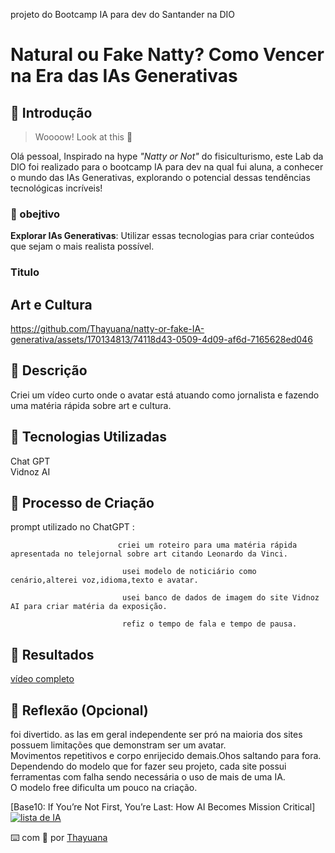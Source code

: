 projeto do Bootcamp IA para dev do Santander na DIO  

  # Natural ou Fake Natty? Como Vencer na Era das IAs Generativas

## 🚀 Introdução

> Woooow! Look at this 👀

Olá pessoal,  Inspirado na hype _"Natty or Not"_ do fisiculturismo, este Lab da DIO foi realizado para o bootcamp IA para dev na qual fui aluna, a conhecer o mundo das IAs Generativas, explorando o potencial dessas tendências tecnológicas incríveis!

### 🎯 obejtivo   

**Explorar IAs Generativas**: Utilizar essas tecnologias para criar conteúdos que sejam o mais realista possível. 
   
### Titulo  
## Art e Cultura     

https://github.com/Thayuana/natty-or-fake-IA-generativa/assets/170134813/74118d43-0509-4d09-af6d-7165628ed046

        

## 📒 Descrição
Criei um vídeo curto onde o avatar está atuando como jornalista e fazendo uma matéria rápida sobre art e cultura.

## 🤖 Tecnologias Utilizadas
Chat GPT  
Vidnoz AI

## 🧐 Processo de Criação
prompt utilizado no ChatGPT :  

                            criei um roteiro para uma matéria rápida apresentada no telejornal sobre art citando Leonardo da Vinci.  

                             usei modelo de noticiário como cenário,alterei voz,idioma,texto e avatar.  
                             
                             usei banco de dados de imagem do site Vidnoz AI para criar matéria da exposição.  
                             
                             refiz o tempo de fala e tempo de pausa.  
                             

## 🚀 Resultados  
[vídeo completo](https://youtu.be/g3ZEsClzGL4)

## 💭 Reflexão (Opcional)  
foi divertido.
as Ias em geral independente ser pró na maioria dos sites possuem limitações que demonstram ser um avatar.  
Movimentos repetitivos e corpo enrijecido demais.Ohos saltando para fora.
Dependendo do modelo que for fazer seu projeto, cada site possui ferramentas com falha sendo necessária o uso de mais de uma IA.  
O modelo free dificulta um pouco na criação.  


[Base10: If You’re Not First, You’re Last: How AI Becomes Mission Critical][![lista de IA](https://github.com/Thayuana/natty-or-fake-IA-generativa/assets/170134813/c9ecf0aa-9c3f-492e-9102-0ab330fa76fb)
]( https://base10.vc/post/generative-ai-mission-critical/)


⌨️ com 💜 por [Thayuana](www.linkedin.com/in/thayuanatrindade)
